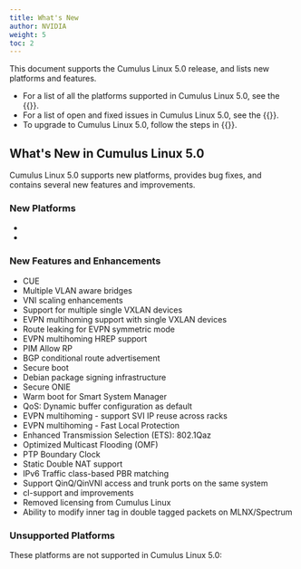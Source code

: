 ```yaml
---
title: What's New
author: NVIDIA
weight: 5
toc: 2
---
```

This document supports the Cumulus Linux 5.0 release, and lists new platforms and features.

- For a list of all the platforms supported in Cumulus Linux 5.0, see the {{<exlink url="https://cumulusnetworks.com/products/hardware-compatibility-list/" text="Hardware Compatibility List (HCL)">}}.
- For a list of open and fixed issues in Cumulus Linux 5.0, see the {{<link title="Cumulus Linux 5.0 Release Notes" text="Cumulus Linux 5.0 Release Notes">}}.
- To upgrade to Cumulus Linux 5.0, follow the steps in {{<link url="Upgrading-Cumulus-Linux">}}.

## What's New in Cumulus Linux 5.0

Cumulus Linux 5.0 supports new platforms, provides bug fixes, and contains several new features and improvements.

### New Platforms

- 
- 

### New Features and Enhancements

- CUE
- Multiple VLAN aware bridges
- VNI scaling enhancements
- Support for multiple single VXLAN devices
- EVPN multihoming support with single VXLAN devices
- Route leaking for EVPN symmetric mode
- EVPN multihoming HREP support
- PIM Allow RP
- BGP conditional route advertisement
- Secure boot
- Debian package signing infrastructure
- Secure ONIE
- Warm boot for Smart System Manager
- QoS: Dynamic buffer configuration as default
- EVPN multihoming - support SVI IP reuse across racks
- EVPN multihoming - Fast Local Protection
- Enhanced Transmission Selection (ETS): 802.1Qaz
- Optimized Multicast Flooding (OMF)
- PTP Boundary Clock
- Static Double NAT support
- IPv6 Traffic class-based PBR matching
- Support QinQ/QinVNI access and trunk ports on the same system
- cl-support and improvements
- Removed licensing from Cumulus Linux
- Ability to modify inner tag in double tagged packets on MLNX/Spectrum

### Unsupported Platforms

These platforms are not supported in Cumulus Linux 5.0:
